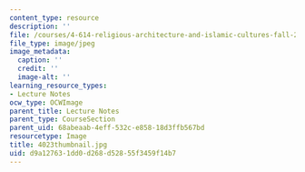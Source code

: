 ```yaml
---
content_type: resource
description: ''
file: /courses/4-614-religious-architecture-and-islamic-cultures-fall-2002/d9a127631dd0d268d52855f3459f14b7_4023thumbnail.jpg
file_type: image/jpeg
image_metadata:
  caption: ''
  credit: ''
  image-alt: ''
learning_resource_types:
- Lecture Notes
ocw_type: OCWImage
parent_title: Lecture Notes
parent_type: CourseSection
parent_uid: 68abeaab-4eff-532c-e858-18d3ffb567bd
resourcetype: Image
title: 4023thumbnail.jpg
uid: d9a12763-1dd0-d268-d528-55f3459f14b7
---
```


